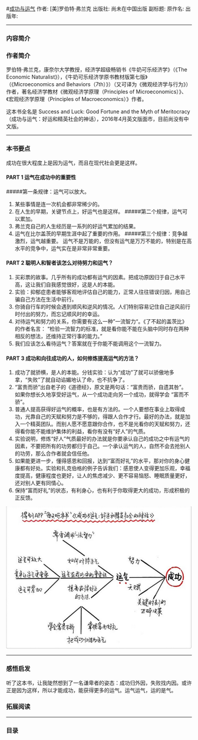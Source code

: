 #[成功与运气](https://)
作者:  [美]罗伯特·弗兰克
出版社: 尚未在中国出版
副标题: 
原作名: 
出版年: 
***
### 内容简介 

### 作者简介 
罗伯特·弗兰克，康奈尔大学教授，经济学超级畅销书《牛奶可乐经济学》（《The Economic Naturalist》），《牛奶可乐经济学原书教材版第七版》（《Microeconomics and Behaviors（7th）》）（又可译为《微观经济学与行为》）作者，著名经济学教材《微观经济学原理（Principles of Microeconomics）》、《宏观经济学原理（Principles of Macroeconomics）》作者。

这本书全名是 Success and Luck: Good Fortune and the Myth of Meritocracy（成功与运气：好运和精英社会的神话），2016年4月英文版面市，目前尚没有中文版。
***
### 本书要点
成功在很大程度上是因为运气，而且在现代社会更是这样。

#### PART 1  运气在成功中的重要性
#####第一条规律：运气可以放大。
1. 某些事情是连一次机会都非常稀少的。
2. 在人生的早期，关键节点上，好运气也是这样。
#####第二个规律，运气可以累加。
1. 弗兰克自己的人生经历是一系列的好运气累加的结果。
2. 运气在比尔盖茨的早期生涯中起了重要的作用。
#####第三个规律：竞争越激烈，运气越重要。
运气不是万能的，但没有运气是万万不能的，特别是在高水平的竞争中，运气实在是非常非常重要。    

#### PART 2  聪明人和智者该怎么对待努力和运气？
1. 买彩票的故事。几乎所有的成功都有运气的因素。把成功原因归于自己水平高，这让我们自我感觉很好，这是人的本能。
2. 实验：抑郁症患者能够客观地评估自己的能力，正常人往往错误归因，用自己骗自己方法在生活中前行。
3. 你骑自行车的时候会遇到顺风和逆风的情况。人们特别容易记住自己逆风前行时付出的努力，而忘记顺风时的幸运。
4. 对待运气和努力的关系，你需要有这么一种”一流智力“。《了不起的盖茨比》的作者名言： “检验一流智力的标准，就是看你能不能在头脑中同时存在两种相反的想法，还维持正常行事的能力。”
5. 我们应该怎么看待运气？答案就在于你能不能调用这个一流智力。

#### PART 3  成功和向往成功的人，如何修炼提高运气的方法？
1. 成功了就骄横，是人的本能。分钱实验：认为“成功”了就可以骄傲地多拿，“失败”了就自动谄媚地认了命，也不抗争了。
2.  “富贵而骄”出自老子的《道德经》，原文是两句话：“富贵而骄，自遗其咎”。 如果你想长久地享受好运气，从一个成功走向另一个成功，就得学会 “富而不骄”。
3. 普通人提高获得好运气的概率，也是有方法的。一个人要想在事业上取得成功，光靠自己的天赋和努力是不够的，得跟人合作才行。最好的办法，就是加入一个精英团队。而别人愿不愿意跟你合作，也不是光看你的天赋和努力，还得看你能不能维护集体的利益，看你有没有“好人”的气质。
4.  实验说明，修炼“好人”气质最好的办法就是你要承认自己的成功之中有运气的因素，不要把所有的功劳都归于自己。一个承认运气的人，自然不会去抢别人的功劳，那么合作者就会信任他。
5. 如果能更进一步，懂得感恩和回报，达到“富而好礼”的水平，那对你的身心健康都有好处。实验和扎克伯格的例子告诉我们：感恩使人变得更加乐观，幸福度提高，健康程度也更好，让人的焦虑减少、更不容易恼怒、睡眠质量更好，还对别人更有同情心。
6. 保持“富而好礼”的状态，有利身心，也有利于你取得更大的成功，形成积极的正反馈。

![](./_image/2017-06-08-06-18-53.jpg)
***
### 感悟启发
听了这本书，让我陡然想到了一名谦卑者的姿态：成功归外因，失败找内因。或许正是因为这样，所以才能成功，能获得更多的运气。运气运气，运的是气。

### 拓展阅读
***
### 目录
